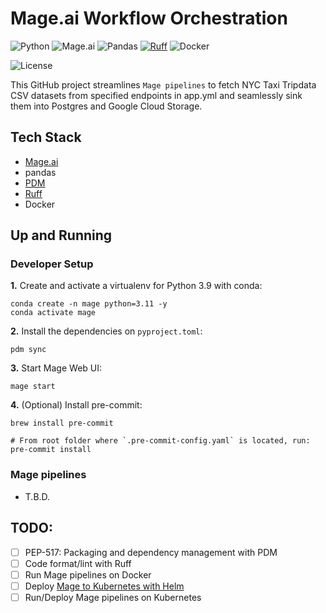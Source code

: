 # Mage.ai Workflow Orchestration

![Python](https://img.shields.io/badge/Python-3.10_|_3.11-FFD43B.svg?style=flat&logo=python&logoColor=white&labelColor=306998)
![Mage.ai](https://img.shields.io/badge/Mage.ai-0.9-111113?style=flat&logoColor=white&labelColor=111113)
![Pandas](https://img.shields.io/badge/pandas-150458?style=flat&logo=pandas&logoColor=E70488&labelColor=150458)
[![Ruff](https://img.shields.io/endpoint?url=https://raw.githubusercontent.com/astral-sh/ruff/main/assets/badge/v2.json)](https://github.com/astral-sh/ruff)
![Docker](https://img.shields.io/badge/Docker-329DEE?style=flat&logo=docker&logoColor=white&labelColor=329DEE)

![License](https://img.shields.io/badge/license-CC--BY--SA--4.0-grey?style=flat&logo=creativecommons&logoColor=black&labelColor=white)

This GitHub project streamlines `Mage pipelines` to fetch NYC Taxi Tripdata CSV datasets from specified endpoints in app.yml and seamlessly sink them into Postgres and Google Cloud Storage.


## Tech Stack
- [Mage.ai](https://docs.mage.ai/getting-started/setup)
- pandas
- [PDM](https://pdm-project.org/latest/#installation)
- [Ruff](https://github.com/astral-sh/ruff)
- Docker


## Up and Running

### Developer Setup

**1.** Create and activate a virtualenv for Python 3.9 with conda:
```shell
conda create -n mage python=3.11 -y
conda activate mage
```

**2.** Install the dependencies on `pyproject.toml`:
```shell
pdm sync
```

**3.** Start Mage Web UI:
```shell
mage start
```


**4.** (Optional) Install pre-commit:
```shell
brew install pre-commit

# From root folder where `.pre-commit-config.yaml` is located, run:
pre-commit install
```


### Mage pipelines

- T.B.D.


## TODO:
- [ ] PEP-517: Packaging and dependency management with PDM
- [ ] Code format/lint with Ruff
- [ ] Run Mage pipelines on Docker
- [ ] Deploy [Mage to Kubernetes with Helm](https://docs.mage.ai/production/deploying-to-cloud/using-helm)
- [ ] Run/Deploy Mage pipelines on Kubernetes

